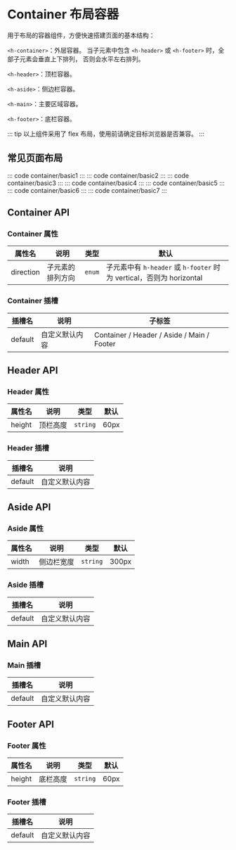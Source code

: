 <script setup>
  import basic1 from 'exam/container/basic1.vue'
  import basic2 from 'exam/container/basic2.vue'
  import basic3 from 'exam/container/basic3.vue'
  import basic4 from 'exam/container/basic4.vue'
  import basic5 from 'exam/container/basic5.vue'
  import basic6 from 'exam/container/basic6.vue'
  import basic7 from 'exam/container/basic7.vue'
</script>

# Container 布局容器

用于布局的容器组件，方便快速搭建页面的基本结构：

`<h-container>`：外层容器。 当子元素中包含 `<h-header>` 或 `<h-footer>` 时，全部子元素会垂直上下排列， 否则会水平左右排列。

`<h-header>`：顶栏容器。

`<h-aside>`：侧边栏容器。

`<h-main>`：主要区域容器。

`<h-footer>`：底栏容器。

::: tip
以上组件采用了 flex 布局，使用前请确定目标浏览器是否兼容。
:::

## 常见页面布局

::: code container/basic1
<basic1></basic1>
:::
::: code container/basic2
<basic2></basic2>
:::
::: code container/basic3
<basic3></basic3>
:::
::: code container/basic4
<basic4></basic4>
:::
::: code container/basic5
<basic5></basic5>
:::
::: code container/basic6
<basic6></basic6>
:::
::: code container/basic7
<basic7></basic7>
:::

## Container API

### Container 属性

| 属性名    | 说明             | 类型   | 默认                                                                 |
| --------- | ---------------- | ------ | -------------------------------------------------------------------- |
| direction | 子元素的排列方向 | `enum` | 子元素中有 `h-header` 或 `h-footer` 时为 vertical，否则为 horizontal |

### Container 插槽

| 插槽名  | 说明           | 子标签                                     |
| ------- | -------------- | ------------------------------------------ |
| default | 自定义默认内容 | Container / Header / Aside / Main / Footer |

## Header API

### Header 属性

| 属性名 | 说明     | 类型     | 默认 |
| ------ | -------- | -------- | ---- |
| height | 顶栏高度 | `string` | 60px |

### Header 插槽

| 插槽名  | 说明           |
| ------- | -------------- |
| default | 自定义默认内容 |

## Aside API

### Aside 属性

| 属性名 | 说明       | 类型     | 默认  |
| ------ | ---------- | -------- | ----- |
| width  | 侧边栏宽度 | `string` | 300px |

### Aside 插槽

| 插槽名  | 说明           |
| ------- | -------------- |
| default | 自定义默认内容 |

## Main API

### Main 插槽

| 插槽名  | 说明           |
| ------- | -------------- |
| default | 自定义默认内容 |

## Footer API

### Footer 属性

| 属性名 | 说明     | 类型     | 默认 |
| ------ | -------- | -------- | ---- |
| height | 底栏高度 | `string` | 60px |

### Footer 插槽

| 插槽名  | 说明           |
| ------- | -------------- |
| default | 自定义默认内容 |

<style>
.h-header,
.h-aside,
.h-main,
.h-footer {
  display: flex;
  justify-content: center;
  align-items: center;
}
.h-main {
  height: 150px;
}
</style>

